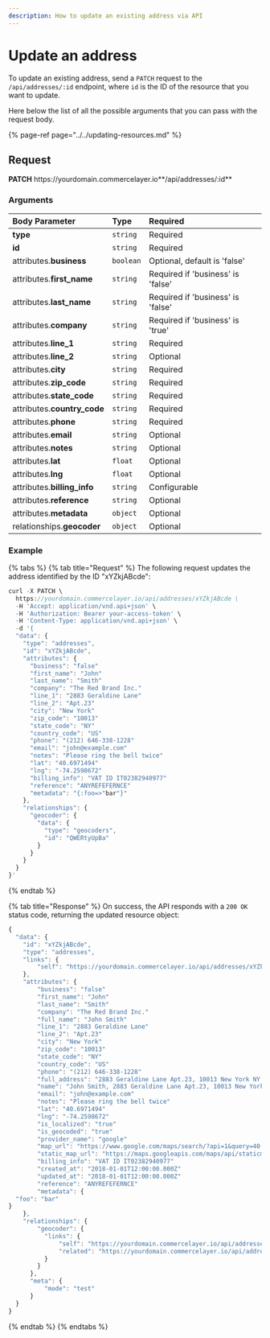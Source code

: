 ```yaml
---
description: How to update an existing address via API
---
```


# Update an address

To update an existing address, send a `PATCH` request to the `/api/addresses/:id` endpoint, where `id` is the ID of the resource that you want to update.

Here below the list of all the possible arguments that you can pass with the request body.

{% page-ref page="../../updating-resources.md" %}

## Request

**PATCH** https://<i></i>yourdomain.commercelayer.io**/api/addresses/:id**

### Arguments

| Body Parameter | Type | Required |
| :--- | :--- | :--- |
| **type** | `string` | Required |
| **id** | `string` | Required |
| attributes.**business** | `boolean` | Optional, default is 'false' |
| attributes.**first_name** | `string` | Required if 'business' is 'false' |
| attributes.**last_name** | `string` | Required if 'business' is 'false' |
| attributes.**company** | `string` | Required if 'business' is 'true' |
| attributes.**line_1** | `string` | Required |
| attributes.**line_2** | `string` | Optional |
| attributes.**city** | `string` | Required |
| attributes.**zip_code** | `string` | Required |
| attributes.**state_code** | `string` | Required |
| attributes.**country_code** | `string` | Required |
| attributes.**phone** | `string` | Required |
| attributes.**email** | `string` | Optional |
| attributes.**notes** | `string` | Optional |
| attributes.**lat** | `float` | Optional |
| attributes.**lng** | `float` | Optional |
| attributes.**billing_info** | `string` | Configurable |
| attributes.**reference** | `string` | Optional |
| attributes.**metadata** | `object` | Optional |
| relationships.**geocoder** | `object` | Optional |

### Example

{% tabs %}
{% tab title="Request" %}
The following request updates the address identified by the ID "xYZkjABcde":

```javascript
curl -X PATCH \
  https://yourdomain.commercelayer.io/api/addresses/xYZkjABcde \
  -H 'Accept: application/vnd.api+json' \
  -H 'Authorization: Bearer your-access-token' \
  -H 'Content-Type: application/vnd.api+json' \
  -d '{
  "data": {
    "type": "addresses",
    "id": "xYZkjABcde",
    "attributes": {
      "business": "false"
      "first_name": "John"
      "last_name": "Smith"
      "company": "The Red Brand Inc."
      "line_1": "2883 Geraldine Lane"
      "line_2": "Apt.23"
      "city": "New York"
      "zip_code": "10013"
      "state_code": "NY"
      "country_code": "US"
      "phone": "(212) 646-338-1228"
      "email": "john@example.com"
      "notes": "Please ring the bell twice"
      "lat": "40.6971494"
      "lng": "-74.2598672"
      "billing_info": "VAT ID IT02382940977"
      "reference": "ANYREFEFERNCE"
      "metadata": "{:foo=>"bar"}"
    },
    "relationships": {
      "geocoder": {
        "data": {
          "type": "geocoders",
          "id": "QWERtyUpBa"
        }
      }
    }
  }
}'
```
{% endtab %}

{% tab title="Response" %}
On success, the API responds with a `200 OK` status code, returning the updated resource object:

```javascript
{
  "data": {
    "id": "xYZkjABcde",
    "type": "addresses",
    "links": {
        "self": "https://yourdomain.commercelayer.io/api/addresses/xYZkjABcde"
    },
    "attributes": {
        "business": "false"
        "first_name": "John"
        "last_name": "Smith"
        "company": "The Red Brand Inc."
        "full_name": "John Smith"
        "line_1": "2883 Geraldine Lane"
        "line_2": "Apt.23"
        "city": "New York"
        "zip_code": "10013"
        "state_code": "NY"
        "country_code": "US"
        "phone": "(212) 646-338-1228"
        "full_address": "2883 Geraldine Lane Apt.23, 10013 New York NY (US) (212) 646-338-1228"
        "name": "John Smith, 2883 Geraldine Lane Apt.23, 10013 New York NY (US) (212) 646-338-1228"
        "email": "john@example.com"
        "notes": "Please ring the bell twice"
        "lat": "40.6971494"
        "lng": "-74.2598672"
        "is_localized": "true"
        "is_geocoded": "true"
        "provider_name": "google"
        "map_url": "https://www.google.com/maps/search/?api=1&query=40.6971494,-74.2598672"
        "static_map_url": "https://maps.googleapis.com/maps/api/staticmap?center=40.6971494,-74.2598672&size=640x320&zoom=15"
        "billing_info": "VAT ID IT02382940977"
        "created_at": "2018-01-01T12:00:00.000Z"
        "updated_at": "2018-01-01T12:00:00.000Z"
        "reference": "ANYREFEFERNCE"
        "metadata": {
  "foo": "bar"
}
    },
    "relationships": {
        "geocoder": {
          "links": {
              "self": "https://yourdomain.commercelayer.io/api/addresses/xYZkjABcde/relationships/geocoder",
              "related": "https://yourdomain.commercelayer.io/api/addresses/xYZkjABcde/geocoder"
          }
        }
      },
      "meta": {
          "mode": "test"
      }
  }
}
```
{% endtab %}
{% endtabs %}
